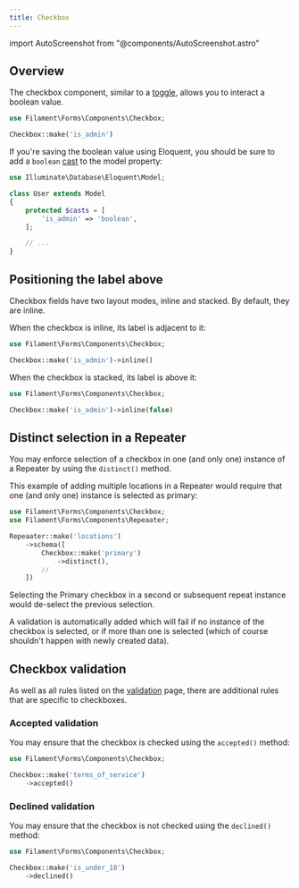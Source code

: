 ```yaml
---
title: Checkbox
---
```

import AutoScreenshot from "@components/AutoScreenshot.astro"

## Overview

The checkbox component, similar to a [toggle](toggle), allows you to interact a boolean value.

```php
use Filament\Forms\Components\Checkbox;

Checkbox::make('is_admin')
```

<AutoScreenshot name="forms/fields/checkbox/simple" alt="Checkbox" version="3.x" />

If you're saving the boolean value using Eloquent, you should be sure to add a `boolean` [cast](https://laravel.com/docs/eloquent-mutators#attribute-casting) to the model property:

```php
use Illuminate\Database\Eloquent\Model;

class User extends Model
{
    protected $casts = [
        'is_admin' => 'boolean',
    ];

    // ...
}
```

## Positioning the label above

Checkbox fields have two layout modes, inline and stacked. By default, they are inline.

When the checkbox is inline, its label is adjacent to it:

```php
use Filament\Forms\Components\Checkbox;

Checkbox::make('is_admin')->inline()
```

<AutoScreenshot name="forms/fields/checkbox/inline" alt="Checkbox with its label inline" version="3.x" />

When the checkbox is stacked, its label is above it:

```php
use Filament\Forms\Components\Checkbox;

Checkbox::make('is_admin')->inline(false)
```

<AutoScreenshot name="forms/fields/checkbox/not-inline" alt="Checkbox with its label above" version="3.x" />

## Distinct selection in a Repeater

You may enforce selection of a checkbox in one (and only one) instance of a Repeater by using the `distinct()` method.

This example of adding multiple locations in a Repeater would require that one (and only one) instance is selected as primary: 

```php
use Filament\Forms\Components\Checkbox;
use Filament\Forms\Components\Repeaater;

Repeaater::make('locations')
    ->schema([  
        Checkbox::make('primary')
            ->distinct(),
        //
    ])
```

Selecting the Primary checkbox in a second or subsequent repeat instance would de-select the previous selection.

A validation is automatically added which will fail if no instance of the checkbox is selected, or if more than one is selected (which of course shouldn't happen with newly created data).

## Checkbox validation

As well as all rules listed on the [validation](../validation) page, there are additional rules that are specific to checkboxes.

### Accepted validation

You may ensure that the checkbox is checked using the `accepted()` method:

```php
use Filament\Forms\Components\Checkbox;

Checkbox::make('terms_of_service')
    ->accepted()
```

### Declined validation

You may ensure that the checkbox is not checked using the `declined()` method:

```php
use Filament\Forms\Components\Checkbox;

Checkbox::make('is_under_18')
    ->declined()
```
